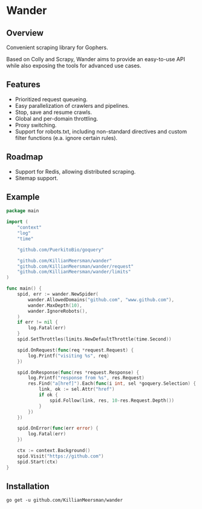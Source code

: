 # Wander
## Overview
Convenient scraping library for Gophers.

Based on Colly and Scrapy, Wander aims to provide an easy-to-use API while also exposing the tools for advanced use cases.

## Features
* Prioritized request queueing.
* Easy parallelization of crawlers and pipelines.
* Stop, save and resume crawls.
* Global and per-domain throttling.
* Proxy switching.
* Support for robots.txt, including non-standard directives and custom filter functions (e.a. ignore certain rules).

## Roadmap
* Support for Redis, allowing distributed scraping.
* Sitemap support.

## Example
```go
package main

import (
	"context"
	"log"
	"time"

	"github.com/PuerkitoBio/goquery"

	"github.com/KillianMeersman/wander"
	"github.com/KillianMeersman/wander/request"
	"github.com/KillianMeersman/wander/limits"
)

func main() {
	spid, err := wander.NewSpider(
		wander.AllowedDomains("github.com", "www.github.com"),
		wander.MaxDepth(10),
		wander.IgnoreRobots(),
	)
	if err != nil {
		log.Fatal(err)
	}
	spid.SetThrottles(limits.NewDefaultThrottle(time.Second))

	spid.OnRequest(func(req *request.Request) {
		log.Printf("visiting %s", req)
	})

	spid.OnResponse(func(res *request.Response) {
		log.Printf("response from %s", res.Request)
		res.Find("a[href]").Each(func(i int, sel *goquery.Selection) {
			link, ok := sel.Attr("href")
			if ok {
				spid.Follow(link, res, 10-res.Request.Depth())
			}
		})
	})

	spid.OnError(func(err error) {
		log.Fatal(err)
	})

	ctx := context.Background()
	spid.Visit("https://github.com")
	spid.Start(ctx)
}
```

## Installation
`go get -u github.com/KillianMeersman/wander`